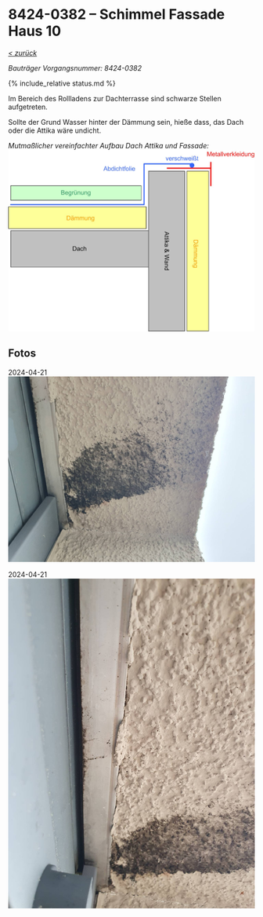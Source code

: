 # 8424-0382 &ndash; Schimmel Fassade Haus 10

_[&lt; zurück](../../index.md)_

_Bauträger Vorgangsnummer: 8424-0382_

{% include_relative status.md %}

Im Bereich des Rollladens zur Dachterrasse sind schwarze Stellen aufgetreten.

Sollte der Grund Wasser hinter der Dämmung sein, hieße dass, das Dach oder die Attika wäre undicht.

_Mutmaßlicher vereinfachter Aufbau Dach Attika und Fassade:_
![](Diagramm_small.jpg)

## Fotos

2024-04-21
![](20240421_160940_small.jpg)

2024-04-21
![](20240421_160946_small.jpg)
